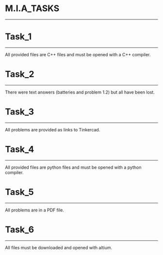 # M.I.A_TASKS
-------------
# Task_1
---------
All provided files are C++ files and must be opened with a C++ compiler.
# Task_2
---------
There were text answers (batteries and problem 1.2) but all have been lost.
# Task_3
---------
All problems are provided as links to Tinkercad.
# Task_4
---------
All provided files are python files and must be opened with a python compiler.
# Task_5
---------
All problems are in a PDF file.
# Task_6
---------
All files must be downloaded and opened with altium.